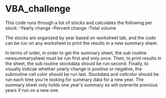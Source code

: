 # VBA_challenge
This code runs through a list of stocks and calculates the following per stock:
-Yearly change
-Percent change
-Total volume

The stocks are organized by year based on worksheet tab, and the code can be run on any worksheet to print the results in a new summary sheet.

In terms of order, in order to get the summary sheet, the sub routine newsummarysheet must be run first and only once. Then, to print results in the sheet, the sub routine stockdata should be run second. Finally, to visually indicae whether yearly change is positive or negative, the subroutine cell color should be run last. Stockdata and cellcolor should be run each time you're looking for summary data for a new year. The summary sheet only holds one year's summary so will overwrite previous years if run on a new one.
